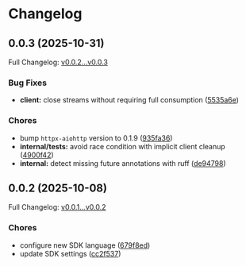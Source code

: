 # Changelog

## 0.0.3 (2025-10-31)

Full Changelog: [v0.0.2...v0.0.3](https://github.com/unityaisolutions/canva-python/compare/v0.0.2...v0.0.3)

### Bug Fixes

* **client:** close streams without requiring full consumption ([5535a6e](https://github.com/unityaisolutions/canva-python/commit/5535a6e1e68b1c5d43ddfd6c0c1aec34bdac07c5))


### Chores

* bump `httpx-aiohttp` version to 0.1.9 ([935fa36](https://github.com/unityaisolutions/canva-python/commit/935fa365b4e657bad493f20bde17c19e16dc5525))
* **internal/tests:** avoid race condition with implicit client cleanup ([4900f42](https://github.com/unityaisolutions/canva-python/commit/4900f42b62a17e5eb8d5fc4c159561149bcce7c0))
* **internal:** detect missing future annotations with ruff ([de94798](https://github.com/unityaisolutions/canva-python/commit/de94798d58cadcb2a8c44ea637fa03ad5b734bb5))

## 0.0.2 (2025-10-08)

Full Changelog: [v0.0.1...v0.0.2](https://github.com/unityaisolutions/canva-python/compare/v0.0.1...v0.0.2)

### Chores

* configure new SDK language ([679f8ed](https://github.com/unityaisolutions/canva-python/commit/679f8ed989a19a99bcd428c42d2320471939d7b3))
* update SDK settings ([cc2f537](https://github.com/unityaisolutions/canva-python/commit/cc2f5374745bfe34066efa6b781d114ccb0c2581))
